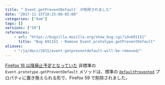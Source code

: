 ```yaml
---
title: "`Event.getPreventDefault` が削除されました"
date: "2017-11-15T10:25:00-05:00"
categories: ["dom"]
tags: []
versions: ["59"]
references:
    - url: "https://bugzilla.mozilla.org/show_bug.cgi?id=691151"
      title: "Bug 691151 - Remove Event.prototype.getPreventDefault"
aliases:
    - "/ja/docs/2015/event-getpreventdefault-will-be-removed/"
---
```

[Firefox 16 以降廃止予定となっていた](https://www.fxsitecompat.com/ja/docs/2013/obsolete-event-methods-have-been-removed/) 非標準の `Event.prototype.getPreventDefault` メソッドは、標準の [`defaultPrevented`](https://developer.mozilla.org/docs/Web/API/Event/defaultPrevented) プロパティに置き換えられる形で、Firefox 59 で削除されました。
